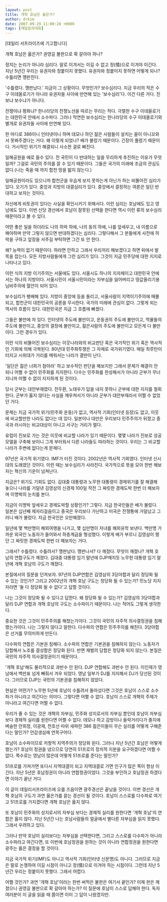 ```yaml
---
layout: post
title: 개혁 호남은 옳은가?
author: drkim
date: 2007-09-29 11:00:28 +0900
tags: [깨달음의대화]
---
```


  [데일리 서프라이즈에 기고합니다]



  개혁 호남은 옳은가? 권영길 불판으로 확 갈아야 하나?


정치는 논리가 아니라 심리다. 말로 이겨서는 이길 수 없고 정(情)으로 이겨야 이긴다. 지난 5년간 우리는 유권자와 정붙이지 못했다. 유권자와 정붙이지 못하면 어떻게 되나? 수틀리면 깽판친다. 

'수틀렸다. 깽판났다.' 지금이 그 상황이다. 무엇인가? 보수심리다. 지금 우리의 적은 수구 이데올로기가 아니라 유권자들 사이에 만연해 있는 '보수심리'다. 이건 다른 거다. 진보냐 보수냐가 아니다. 

전쟁이냐 평화냐? 한나라당의 전쟁노선을 따르는 무리는 적다. 극렬한 수구 이데올로기는 대한민국 안에서 소수파다. 그러나 막연한 보수심리는 한나라당의 수구 이데올로기와 별개로 유권자들 사이에 만연해 있다. 

한 마디로 386이니 인터넷이니 하며 데모나 하던 젊은 사람들이 설치는 꼴이 아니꼬와서 못봐주겠다는 거다. 왜 이렇게 되었나? 배가 불렀기 때문이다. 긴장이 풀렸기 때문이다. 거시적인 위기가 해결되니 사소한 걸로 삐진다. 

일해공원을 예로 들수 있다. 전 국민이 다 반대하는 일을 무리하게 추진하는 이유가 무엇일까? 그걸로 국민의 주의를 끌 수 있기 때문이다. 그들은 국가의 미래에 조금의 관심도 없다.(나는 죽을 때 까지 합천 땅을 밟지 않는다.)

일해공원이라도 있으니까 합천군을 우습게 보지 못하는게 아닌가 하는 비뚤어진 심리가 있다. 오기가 있다. 중앙과 지방의 대결심리가 있다. 중앙에서 결정하는 여론은 일단 반대하고 보자는 것이다. 

자신에게 비토권이 있다는 사실을 확인시키기 위해서다. 이런 심리는 호남에도 있고 영남에도 있다. 이번 신당 경선에서 호남이 잘못된 선택을 한다면 역시 이런 류의 보수심리 때문이라고 볼 수 있다. 

어떤 좋은 일을 하더라도 나의 허락 하에, 나의 동의 하에, 나를 앞세우고, 내 이름으로 해야하며 만약 그렇지 않으면 반대하겠다는 심리다. 그렇다해서 그 분들에게 사전에 허락을 구하고 앞장을 서주길 부탁하면 그건 또 안 한다.

왜? 능력이 없기 때문이다. 하라면 안하고 그래서 우리끼리 해보겠다고 하면 뒤에서 발목을 잡는다. 모든 지방사람들에게 그런 심리가 있다. 그것이 지금 민주당에 대한 지지로 나타나고 있다. 

이런 식의 지방 이기주의는 서울에도 있다. 서울시도 하나의 지자체이고 대한민국 안에서는 하나의 지방이다. 서울시민이 서울시민이라는 자부심을 잃어버리고 땅값올리기용 님비주의에 혈안이 되어 있다. 

보수심리가 팽배해 있다. 지방이 중앙에 등을 돌리고, 서울사람이 지역이기주의에 매몰되고, 합천군이 대한민국의 공론을 무시한다. 국가의 미래에 관심이 없다. 그렇게 되는 역사의 흐름이 있다. 대한민국은 지금 그 흐름에 빠졌다. 

그들은 불만에 차 있다. 인터넷의 주도에 불만이고, 운동권의 주도에 불만이고, 먹물들의 주도에 불만이고, 중앙의 결정에 불만이고, 젊은사람의 주도에 불만이고 모든게 다 불만이다. 그런 경우가 있다.

이런 식의 비뚤어진 보수심리는 이웃나라와의 비교판단 혹은 국가적인 위기 혹은 역사적인 기회에 의해 극복된다. 80년대 민주화투쟁은 그 자체로 국가위기였다. 매일 최루탄이 터지고 시위대가 거리를 메워서는 나라가 결딴이 난다. 

'일단은 젊은 너희가 참아라' 하고 보수적인 판단을 해보지만 그래서 문제가 해결이 안 되니 어쩔 수 없이 민주화를 지지한다. 다수는 민주화를 찬성해서가 아니라 군부가 무너지니까 어쩔 수 없이 지지하게 된 것이다. 

당시 군부는 대안부재였다. 전두환, 노태우가 답을 내지 못하니 군부에 대한 지지를 철회한다. 군부가 옳지 않다는 사실을 깨우쳐서가 아니라 군부가 대안부재라서 어쩔 수 없었던 거다. 

문제는 지금 국가적 위기(민주화 운동)가 없고, 역사적 기회(인터넷 등장)도 없고, 이웃에 비교할만한 나라도 없다는 데 있다. 일본이나 대만은 우리보다 민주주의가 뒤졌고 중국과 러시아는 비교대상이 아니고 서구는 거리가 멀다. 

유럽이 진보로 가는 것은 이웃에 비교할 나라가 있기 때문이다. 몇몇 나라가 진보로 성공모델을 구축해 보이니 그게 부러워서 다른 나라들도 따라하는 것이다. 우리는 그 비교할 나라가 주변에 없다는게 문제다. 

97년은 국가적 위기였다. IMF가 터진 것이다. 2002년은 역사적 기회였다. 인터넷 신시대의 도래였던 것이다. 이런 때는 보수심리가 사라진다. 국가적으로 뜻을 모아 한번 해보자는 혁신의 기운이 넘쳐난다. 

지금은? 위기도 기회도 없다. 김대중 대통령과 노무현 대통령이 경제위기를 잘 해결해 놓으니 나라를 거덜낸 김영삼의 신경제 100일 작전 그 짜릿한 경제도박 한번 더 해보자며 이명박의 눈치를 본다. 

지금이 이명박 앞세우고 경제도박할 상황인가? 그렇다. 지금 한국인들은 배가 불렀다. 일본은 십년째 제자리걸음이고 중국은 우리보다 가난하고 미국은 전쟁통에 거덜났고 그러니 배가 불렀다. 지금 한국인은 오만해졌다. 

일년에 몇 백만명이 해외여행을 나가고, 몇 십만명이 자녀를 해외유학 보낸다. 백만명 가까운 외국인 노동자가 들어와서 하층계급을 형성했다. 이렇게 배가 부르니 김영삼이 했던 그 짜릿한 경제도박 한번 더 해보자는 거다. 

그래서? 수틀렸다. 수틀려서? 깽판났다. 깽판나서? 다 깨졌다. 무엇이 깨졌나? 개혁 호남의 연합구도가 깨졌다. 김대중 대통령 임기 말년에 DJP깨지듯 노무현 대통령 임기 말년에 개혁 호남의 구도가 깨졌다. 

본질에서의 질문을 던져보자. 97년의 DJP연합은 김영삼의 3당야합과 달리 정당화 될 수 있는 것인가? 그리고 2002년의 개혁 호남 구도는 정당화 될 수 있는가? 민노당 지지자라면 '둘 다 정당화 될 수 없다'고 답할 것이다. 

나는 그것이 정당화 될 수 있다고 답한다. 왜 정당화 될 수 있는가? 김영삼의 3당야합과 달리 DJP 연합과 개혁 호남의 구도는 소수파이기 때문이다. 나는 적어도 그렇게 생각한다.

중요한 것은 그것이 민주주의를 해쳤는가이다. 그것이 국민의 자주적 의사결정권을 침해했는가이다. 나는 그렇지 않다고 말한다. 다수파의 연합은 민주주의를 해친다. 3당야합은 선거를 무의미하게 만든다. 

다수파의 연합은 기본권 침해다. 소수파의 연합은 기본권을 침해하지 않는다. 노동자가 담합해서 노조를 결성함은 정당화 된다. 반면 재벌의 담합은 정당화 되지 않는다. 본질은 국민의 자주적 의사결정권이기 때문이다. 

'개혁 호남'해도 물리적으로 과반수 안 된다. DJP 연합해도 과반수 안 된다. 이인제가 영남에서 백만표 넘게 빼줘서 겨우 되었다. 영남 일부가 DJ를 지지해서 DJ가 당선된 것이다. 그러므로 DJP는 국민의 기본권을 침해하지 않았다. 

현실은 어떤가? 노무현 5년에 호남이 수틀려서 돌아섰다면 그것은 호남이 스스로 소수파가 아니라고 여긴다는 의미다. 그렇다면 어쩔 수 없다. 호남이 스스로 개혁의 주체가 아니라고 여긴다면 어쩔 수 없다. 

우리가 줄 수 있는 것은 개혁의 자부심, 민주화 성지로서의 자부심 뿐인데 호남이 자부심보다 경제적 실리를 원한다면 어쩔 수 없다. 데모나 하고 감방이나 들락거리다가 졸지에 벼슬한 안희정, 이광재, 천호선 따위 새파란 386 젊은이들이 무슨 실리를 어떻게 구해준다는 말인가? 언감생심에 연목구어다. 

호남이 소수파이므로 저항적 지역주의가 정당화 된다. 그러나 지난 5년간 호남은 어떻게 했는가? 호남이 정권을 냈으므로 당연히 51프로의 정치적 지분을 요구하겠다면 어쩔 수 없다. 쪽수로는 영남이 많은데 어떻게 51프로를 준다는 말인가?

51프로를 가져가면 또다시 지역대결이 되고 지역대결로 가면 인구가 많은 쪽이 항상 이긴다. 지난 5년은 호남정권이 아니라 연합정권이었다. 그것을 부인하고 호남정권 하겠다면 이야기 끝난 거다. 

이 글이 데일리서프라이즈에 오를 즈음이면 광주경선은 끝났을 것이다. 이번 경선은 개혁 호남의 구도가 과연 옳은가를 묻는 경선이 될 것이다. 호남이 스스로를 다수파로 여기고 51프로를 가지겠다면 개혁 호남은 옳지 않다. 

또 호남이 민주화의 성지로서의 자부심 보다는 경제적 실리를 원한다면 '개혁 호남'의 연합은 옳지 않다. 지난 5년간 나는 호남사람들의 얼굴에서 별다른 자부심을 읽지 못했다. 그래서 우려하고 있다. 

그러나 만약 호남이 실리보다는 자부심을 선택한다면, 그리고 스스로를 다수파가 아니라 소수파라고 여긴다면, 또 이번에 호남정권을 원하는 것이 아니라 연합정권을 원한다면 광주는 옳은 결정을 할 것이다. 

지금 국가적 위기(IMF)도 아니고 역사적 기회(인터넷 신문명)도 아니다. 그러므로 지금은 말로 논쟁하여 이길 시점이 아니고 정(情)으로 이겨야 하는 시점이다. 그런데 지난 5년간 우리는 정붙이지 못했다. 그래서 어렵다. 

어쩔 것인가? 과연 '개혁 호남'이라는 한번 써먹은 불판은 여기서 끝인가? 이제 판은 깨졌으니 권영길 불판으로 확 갈아야 하는가? 이 질문에 호남이 스스로 답해야 한다. 독자 여러분이 이 글을 읽을 때 쯤이면 이미 그 답이 나왔겠지만.
